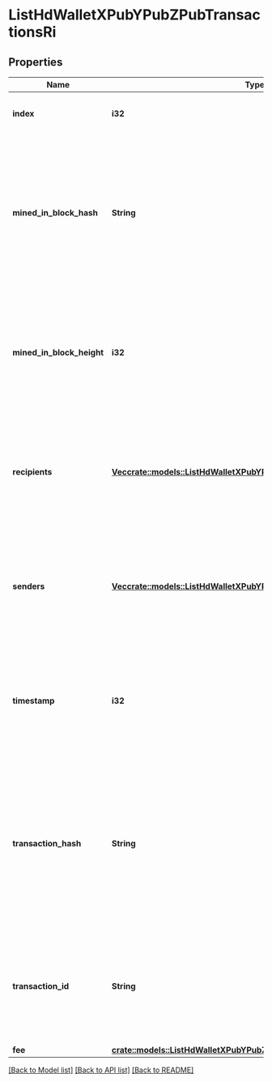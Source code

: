 # ListHdWalletXPubYPubZPubTransactionsRi

## Properties

Name | Type | Description | Notes
------------ | ------------- | ------------- | -------------
**index** | **i32** | Represents the index position of the transaction in the block. | 
**mined_in_block_hash** | **String** | Represents the hash of the block where this transaction was mined/confirmed for first time. The hash is defined as a cryptographic digital fingerprint made by hashing the block header twice through the SHA256 algorithm. | 
**mined_in_block_height** | **i32** | Represents the hight of the block where this transaction was mined/confirmed for first time. The height is defined as the number of blocks in the blockchain preceding this specific block. | 
**recipients** | [**Vec<crate::models::ListHdWalletXPubYPubZPubTransactionsRiRecipients>**](ListHDWalletXPubYPubZPubTransactionsRI_recipients.md) | Represents a list of recipient addresses with the respective amounts. In account-based protocols like Ethereum there is only one address in this list. | 
**senders** | [**Vec<crate::models::ListHdWalletXPubYPubZPubTransactionsRiSenders>**](ListHDWalletXPubYPubZPubTransactionsRI_senders.md) | Represents a list of sender addresses with the respective amounts. In account-based protocols like Ethereum there is only one address in this list. | 
**timestamp** | **i32** | Defines the exact date/time in Unix Timestamp when this transaction was mined, confirmed or first seen in Mempool, if it is unconfirmed. | 
**transaction_hash** | **String** | Represents the same as `transactionId` for account-based protocols like Ethereum, while it could be different in UTXO-based protocols like Bitcoin. E.g., in UTXO-based protocols `hash` is different from `transactionId` for SegWit transactions. | 
**transaction_id** | **String** | Represents the unique identifier of a transaction, i.e. it could be `transactionId` in UTXO-based protocols like Bitcoin, and transaction `hash` in Ethereum blockchain. | 
**fee** | [**crate::models::ListHdWalletXPubYPubZPubTransactionsRiFee**](ListHDWalletXPubYPubZPubTransactionsRI_fee.md) |  | 

[[Back to Model list]](../README.md#documentation-for-models) [[Back to API list]](../README.md#documentation-for-api-endpoints) [[Back to README]](../README.md)



